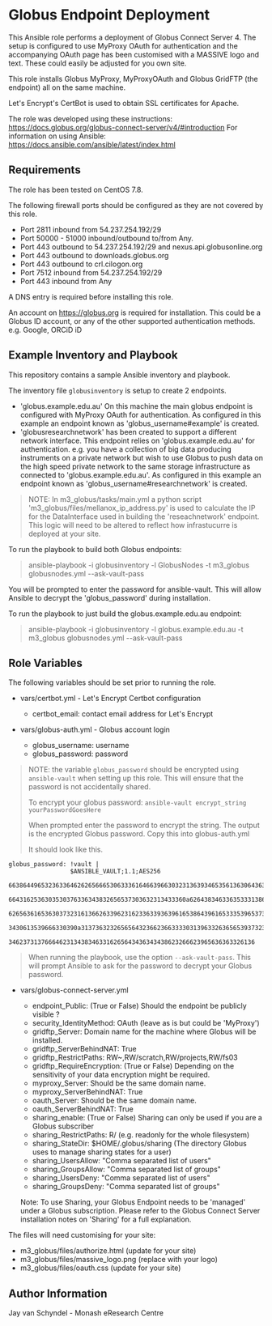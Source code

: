 Globus Endpoint Deployment
==========================

This Ansible role performs a deployment of Globus Connect Server 4. The setup
is configured to use MyProxy OAuth for authentication and the accompanying OAuth
page has been customised with a MASSIVE logo and text. These could easily be
adjusted for you own site.

This role installs Globus MyProxy, MyProxyOAuth and Globus GridFTP
(the endpoint) all on the same machine.

Let's Encrypt's CertBot is used to obtain SSL certificates for Apache.

The role was developed using these instructions: https://docs.globus.org/globus-connect-server/v4/#introduction
For information on using Ansible: https://docs.ansible.com/ansible/latest/index.html

Requirements
------------

The role has been tested on CentOS 7.8.

The following firewall ports should be configured as they are not covered by
this role.

-  Port 2811 inbound from 54.237.254.192/29
-  Port 50000 - 51000 inbound/outbound to/from Any.
-  Port 443 outbound to 54.237.254.192/29 and nexus.api.globusonline.org
-  Port 443 outbound to downloads.globus.org
-  Port 443 outbound to crl.cilogon.org
-  Port 7512 inbound from 54.237.254.192/29
-  Port 443 inbound from Any

A DNS entry is required before installing this role.

An account on https://globus.org is required for installation. This could be a Globus ID account, or any of the other supported authentication methods. e.g. Google, ORCiD iD

Example Inventory and Playbook
------------------------------

This repository contains a sample Ansible inventory and playbook.

The inventory file `globusinventory` is setup to create 2 endpoints.

 - 'globus.example.edu.au' On this machine the main globus endpoint is configured with MyProxy OAuth for authentication. As configured in this example an endpoint known as 'globus_username#example' is created.
 - 'globusresearchnetwork' has been created to support a different network interface. This endpoint relies on 'globus.example.edu.au' for authentication. e.g. you have a collection of big data producing instruments on a private network but wish to use Globus to push data on the high speed private network to the same storage infrastructure as connected to 'globus.example.edu.au'. As configured in this example an endpoint known as 'globus_username#researchnetwork' is created.

> NOTE: In m3_globus/tasks/main.yml a python script 'm3_globus/files/mellanox_ip_address.py' is used to calculate the IP for the DataInterface used in building the 'reseachnetwork' endpoint. This logic will need to be altered to reflect how infrastucurre is deployed at your site.

To run the playbook to build both Globus endpoints:

> ansible-playbook  -i globusinventory -l GlobusNodes -t m3_globus globusnodes.yml --ask-vault-pass

You will be prompted to enter the password for ansible-vault.
This will allow Ansible to decrypt the 'globus_password' during installation.

To run the playbook to just build the globus.example.edu.au endpoint:

> ansible-playbook  -i globusinventory -l globus.example.edu.au -t m3_globus globusnodes.yml --ask-vault-pass

Role Variables
--------------

The following variables should be set prior to running the role.

- vars/certbot.yml - Let's Encrypt Certbot configuration
  - certbot_email: contact email address for Let's Encrypt

- vars/globus-auth.yml - Globus account login
  - globus_username: username
  - globus_password: password

> NOTE: the variable ```globus_password``` should be encrypted using
> ```ansible-vault``` when setting up this role. This will ensure that the
> password is not accidentally shared.
>
> To encrypt your globus password: ```ansible-vault encrypt_string yourPasswordGoesHere```
>
> When prompted enter the password to encrypt the string.
> The output is the encrypted Globus password.
> Copy this into globus-auth.yml
>
> It should look like this.
>
```
globus_password: !vault |
                 $ANSIBLE_VAULT;1.1;AES256
                 66386449653236336462626566653063336164663966303231363934653561363064363833313662
                 6643162536303530376336343832656537303632313433360a626438346336353331386135323734
                 62656361653630373231613662633962316233633936396165386439616533353965373339616234
                 3430613539666330390a313736323265656432366236633330313963326365653937323833366536
                 34623731376664623134383463316265643436343438623266623965636363326136
```
> When running the playbook, use the option ```--ask-vault-pass```. This will
> prompt Ansible to ask for the password to decrypt your Globus password.

- vars/globus-connect-server.yml
  - endpoint_Public: (True or False) Should the endpoint be publicly visible ?
  - security_IdentityMethod: OAuth (leave as is but could be 'MyProxy')
  - gridftp_Server: Domain name for the machine where Globus will be installed.
  - gridftp_ServerBehindNAT: True
  - gridftp_RestrictPaths: RW~,RW/scratch,RW/projects,RW/fs03
  - gridftp_RequireEncryption: (True or False) Depending on the sensitivity of your data encryption might be required.  
  - myproxy_Server: Should be the same domain name.
  - myproxy_ServerBehindNAT: True
  - oauth_Server: Should be the same domain name.
  - oauth_ServerBehindNAT: True
  - sharing_enable: (True or False) Sharing can only be used if you are a Globus subscriber
  - sharing_RestrictPaths: R/ (e.g. readonly for the whole filesystem)
  - sharing_StateDir: $HOME/.globus/sharing (The directory Globus uses to manage sharing states for a user)
  - sharing_UsersAllow: "Comma separated list of users"
  - sharing_GroupsAllow: "Comma separated list of groups"
  - sharing_UsersDeny: "Comma separated list of users"
  - sharing_GroupsDeny: "Comma separated list of groups"  

  Note: To use Sharing, your Globus Endpoint needs to be 'managed' under a Globus subscription. Please refer to the Globus Connect Server installation notes on 'Sharing' for a full explanation.

The files will need customising for your site:
- m3_globus/files/authorize.html (update for your site)
- m3_globus/files/massive_logo.png (replace with your logo)
- m3_globus/files/oauth.css (update for your site)

Author Information
------------------

Jay van Schyndel - Monash eResearch Centre
